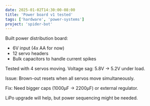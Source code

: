 ```yaml
---
date: 2025-01-02T14:30:00-08:00
title: 'Power board v1 tested'
tags: ['hardware', 'power-systems']
project: 'spider-bot'
---
```


Built power distribution board:

- 6V input (4x AA for now)
- 12 servo headers
- Bulk capacitors to handle current spikes

Tested with 4 servos moving. Voltage sag: 5.8V → 5.2V under load.

Issue: Brown-out resets when all servos move simultaneously.

Fix: Need bigger caps (1000µF → 2200µF) or external regulator.

LiPo upgrade will help, but power sequencing might be needed.
